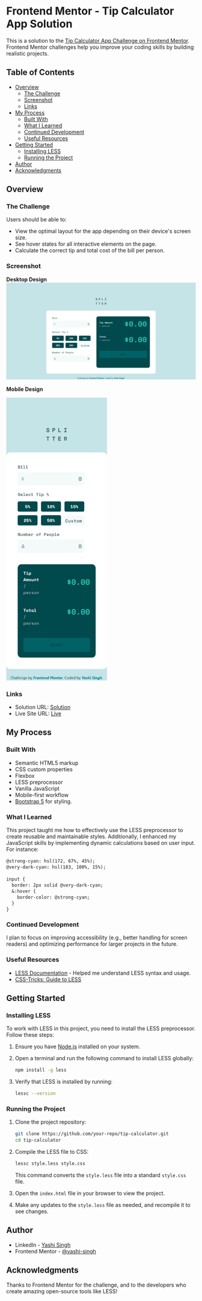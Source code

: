 # Frontend Mentor - Tip Calculator App Solution

This is a solution to the [Tip Calculator App Challenge on Frontend Mentor](https://www.frontendmentor.io/challenges/tip-calculator-app-ugJNGbJUX). Frontend Mentor challenges help you improve your coding skills by building realistic projects.

## Table of Contents

- [Overview](#overview)
  - [The Challenge](#the-challenge)
  - [Screenshot](#screenshot)
  - [Links](#links)
- [My Process](#my-process)
  - [Built With](#built-with)
  - [What I Learned](#what-i-learned)
  - [Continued Development](#continued-development)
  - [Useful Resources](#useful-resources)
- [Getting Started](#getting-started)
  - [Installing LESS](#installing-less)
  - [Running the Project](#running-the-project)
- [Author](#author)
- [Acknowledgments](#acknowledgments)

## Overview

### The Challenge

Users should be able to:

- View the optimal layout for the app depending on their device's screen size.
- See hover states for all interactive elements on the page.
- Calculate the correct tip and total cost of the bill per person.

### Screenshot

**Desktop Design**
![](design/desktop-design.png)

**Mobile Design**

<img src="design/mobile-design.png" height="750">

### Links

- Solution URL: [Solution](https://www.frontendmentor.io/solutions/tip-calculator-app-6rV_bqW6vq)
- Live Site URL: [Live](https://yashi-singh-9.github.io/Tip-Calculator-App/)

## My Process

### Built With

- Semantic HTML5 markup
- CSS custom properties
- Flexbox
- LESS preprocessor
- Vanilla JavaScript
- Mobile-first workflow
- [Bootstrap 5](https://getbootstrap.com/) for styling.

### What I Learned

This project taught me how to effectively use the LESS preprocessor to create reusable and maintainable styles. Additionally, I enhanced my JavaScript skills by implementing dynamic calculations based on user input. For instance:

```less
@strong-cyan: hsl(172, 67%, 45%);
@very-dark-cyan: hsl(183, 100%, 15%);

input {
  border: 2px solid @very-dark-cyan;
  &:hover {
    border-color: @strong-cyan;
  }
}
```

### Continued Development

I plan to focus on improving accessibility (e.g., better handling for screen readers) and optimizing performance for larger projects in the future.

### Useful Resources

- [LESS Documentation](https://lesscss.org/) - Helped me understand LESS syntax and usage.
- [CSS-Tricks: Guide to LESS](https://css-tricks.com/less/)

## Getting Started

### Installing LESS

To work with LESS in this project, you need to install the LESS preprocessor. Follow these steps:

1. Ensure you have [Node.js](https://nodejs.org/) installed on your system.
2. Open a terminal and run the following command to install LESS globally:

   ```bash
   npm install -g less
   ```

3. Verify that LESS is installed by running:

   ```bash
   lessc --version
   ```

### Running the Project

1. Clone the project repository:

   ```bash
   git clone https://github.com/your-repo/tip-calculator.git
   cd tip-calculator
   ```

2. Compile the LESS file to CSS:

   ```bash
   lessc style.less style.css
   ```

   This command converts the `style.less` file into a standard `style.css` file.

3. Open the `index.html` file in your browser to view the project.

4. Make any updates to the `style.less` file as needed, and recompile it to see changes.

## Author

- LinkedIn - [Yashi Singh](https://www.linkedin.com/in/yashi-singh-b4143a246/)
- Frontend Mentor - [@yashi-singh](https://www.frontendmentor.io/profile/yashi-singh)

## Acknowledgments

Thanks to Frontend Mentor for the challenge, and to the developers who create amazing open-source tools like LESS!
